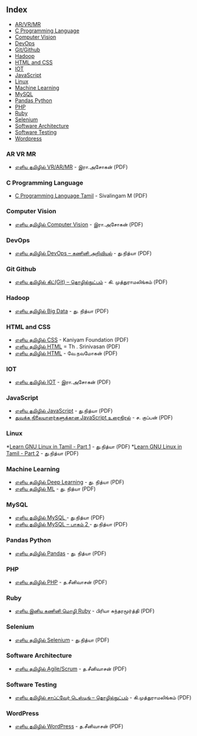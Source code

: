 ## Index

* [AR/VR/MR](#ar-vr-mr)
* [C Programming Language](#c-programming-language)
* [Computer Vision](#computer-vision)
* [DevOps](#devops)
* [Git/Github](#git-github)
* [Hadoop](#hadoop)
* [HTML and CSS](#html-and-css)
* [IOT](#iot)
* [JavaScript](#javascript)
* [Linux](#liunx)
* [Machine Learning](#machine-learning)
* [MySQL](#mysql)
* [Pandas Python](#pandas-python)
* [PHP](#php)
* [Ruby](#ruby)
* [Selenium](#selenium)
* [Software Architecture](#software-architecture)
* [Software Testing](#software-testing)
* [Wordpress](#wordpress)


### AR VR MR

* [எளிய தமிழில் VR/AR/MR](https://freetamilebooks.com/ebooks/vr_ar_mr/) - இரா.அசோகன் (PDF)


### C Programming Language

* [C Programming Language Tamil](https://www.tamilpdfbooks.com/download.php?id=19978#pdf) - Sivalingam M (PDF)


### Computer Vision

* [எளிய தமிழில் Computer Vision](https://freetamilebooks.com/ebooks/computer_vision/) - இரா.அசோகன் (PDF)


### DevOps

* [எளிய தமிழில் DevOps – கணினி அறிவியல்](https://freetamilebooks.com/ebooks/learn_devops_in_tamil/) - து.நித்யா (PDF)


### Git Github

* [எளிய தமிழில் கிட்(Git) – தொழில்நுட்பம்](https://freetamilebooks.com/ebooks/eliya_tamizhil_git/) - கி. முத்துராமலிங்கம் (PDF)


### Hadoop

* [எளிய தமிழில் Big Data](https://freetamilebooks.com/ebooks/learn-bigdata-in-tamil) - து. நித்யா (PDF)


### HTML and CSS

* [எளிய தமிழில் CSS](https://freetamilebooks.com/ebooks/learn-css-in-tamil/) - Kaniyam Foundation (PDF)
* [எளிய தமிழில் HTML](https://freetamilebooks.com/htmlbooks/html-book/Learn-HTML-in-Tamil.html) = Th . Srinivasan (PDF)
* [எளிய தமிழில் HTML](https://noolaham.net/project/51/5090/5090.pdf) - வே.நவமோகன் (PDF)


### IOT

* [எளிய தமிழில் IOT](https://freetamilebooks.com/ebooks/iot/) - இரா.அசோகன் (PDF)


### JavaScript

* [எளிய தமிழில் JavaScript](https://freetamilebooks.com/ebooks/learn-javascript-in-tamil/) - து.நித்யா (PDF)
* [துவக்க நிலையாளர்களுக்கான JavaScript உரைநிரல்](https://freetamilebooks.com/ebooks/javascript_for_beginner/) - ச. குப்பன் (PDF)


### Linux

*[Learn GNU Linux in Tamil - Part 1](https://freetamilebooks.com/ebooks/learn-gnulinux-in-tamil-part1/) - து.நித்யா (PDF)
*[Learn GNU Linux in Tamil - Part 2](https://freetamilebooks.com/ebooks/learn-gnulinux-in-tamil-part2/) - து.நித்யா (PDF)


### Machine Learning

* [எளிய தமிழில் Deep Learning](https://freetamilebooks.com/ebooks/learn_deep_learning_in_tamil/) - து. நித்யா (PDF)
* [எளிய தமிழில் ML](https://freetamilebooks.com/ebooks/learn_machine_learning_in_tamil/) - து. நித்யா (PDF)


### MySQL

* [எளிய தமிழில் MySQL ](https://freetamilebooks.com/ebooks/learn-mysql-in-tamil) - து.நித்யா (PDF)
* [எளிய தமிழில் MySQL – பாகம் 2 ](https://freetamilebooks.com/ebooks/learn-mysql-in-tamil-part-2) - து.நித்யா (PDF)


### Pandas Python

* [எளிய தமிழில் Pandas](https://freetamilebooks.com/ebooks/learn_pandas_in_tamil/) - து. நித்யா (PDF)


### PHP

* [எளிய தமிழில் PHP](https://freetamilebooks.com/ebooks/learn-php-in-tamil/) - த.சீனிவாசன் (PDF)


### Ruby

* [எளிய இனிய கணினி மொழி Ruby](https://freetamilebooks.com/ebooks/learn-ruby-in-tamil/) - பிரியா சுந்தரமூர்த்தி (PDF)


### Selenium

* [எளிய தமிழில் Selenium](https://freetamilebooks.com/ebooks/learn-selenium-in-tamil/) - து.நித்யா (PDF)


### Software Architecture

* [எளிய தமிழில் Agile/Scrum](https://freetamilebooks.com/ebooks/learn-agine-scrum-in-tamil) - த.சீனிவாசன் (PDF)


### Software Testing

* [எளிய தமிழில் சாப்ட்வேர் டெஸ்டிங் – தொழில்நுட்பம்](https://freetamilebooks.com/ebooks/eliya_tamilil_software_testing/) - கி.முத்துராமலிங்கம் (PDF)


### WordPress

* [எளிய தமிழில் WordPress](https://freetamilebooks.com/ebooks/learn-wordpress-in-tamil/) - த.சீனிவாசன் (PDF)
